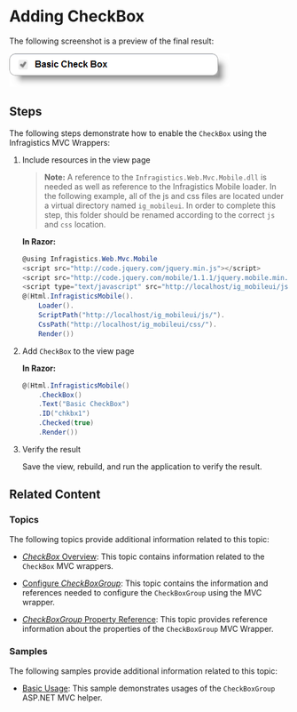 ﻿<!--
|metadata|
{
    "fileName": "adding-checkbox",
    "controlName": "CheckBox",
    "tags": ["Editing","How Do I","MVC"]
}
|metadata|
-->

# Adding CheckBox

The following screenshot is a preview of the final result:

![](images/03_AddingCheckBox_1.png)

## Steps

The following steps demonstrate how to enable the `CheckBox` using the Infragistics MVC Wrappers:

1. Include resources in the view page

	> **Note:** A reference to the `Infragistics.Web.Mvc.Mobile.dll` is needed as well as reference to the Infragistics Mobile loader. In the following example, all of the js and css files are located under a virtual directory named `ig_mobileui`. In order to complete this step, this folder should be renamed according to the correct `js` and `css` location.
	
	**In Razor:**
	
	```csharp
	@using Infragistics.Web.Mvc.Mobile
	<script src="http://code.jquery.com/jquery.min.js"></script>
	<script src="http://code.jquery.com/mobile/1.1.1/jquery.mobile.min.js"></script>
	<script type="text/javascript" src="http://localhost/ig_mobileui/js/infragistics.mobile.loader.js"></script>
	@(Html.InfragisticsMobile().
	    Loader().
	    ScriptPath("http://localhost/ig_mobileui/js/").
	    CssPath("http://localhost/ig_mobileui/css/").
	    Render())
	```

2. Add `CheckBox` to the view page

	**In Razor:**
	
	```csharp
	@(Html.InfragisticsMobile()
	    .CheckBox()
	    .Text("Basic CheckBox")
	    .ID("chkbx1")
	    .Checked(true)
	    .Render())
	```

3. Verify the result

	Save the view, rebuild, and run the application to verify the result.



## <a id="related-content"></a> Related Content

### <a id="topics"></a> Topics

The following topics provide additional information related to this topic:

- [*CheckBox* Overview](CheckBox-Overview.html): This topic contains information related to the `CheckBox` MVC wrappers.

- [Configure *CheckBoxGroup*](CheckBoxGroup-Configuring.html): This topic contains the information and references needed to configure the `CheckBoxGroup` using the MVC wrapper.

- [*CheckBoxGroup* Property Reference](CheckBoxGroup-Property-Reference.html):  This topic provides reference information about the properties of the `CheckBoxGroup` MVC Wrapper.



### <a id="samples"></a> Samples

The following samples provide additional information related to this topic:

- [Basic Usage](%%SamplesUrl%%/mobile-checkbox-group/basic-usage): This sample demonstrates usages of the `CheckBoxGroup` ASP.NET MVC helper.
